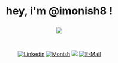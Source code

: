 # <p align="center"> hey, i'm @imonish8 ! </p>



<p align="center">
  <a href="https://open.spotify.com">
    <img src="https://spotify-github-profile.vercel.app/api/view?uid=31nbe5jslopjjehbj3mb7vdpkjza&cover_image=true&theme=novatorem&show_offline=false&background_color=121212&interchange=false&bar_color=53b14f&bar_color_cover=false" />
  </a>
</p>


&nbsp;<div align="center"> <a align="center" target="_blank" href="https://monishnule.dev"> 
[![Linkedin](https://img.shields.io/badge/linked-in-369?style=flat-square&logo=linkedin&logoColor=white&color=blue)](#)
<a href='https://monishnule.dev' target="_blank"><img alt='Monish' src='https://img.shields.io/badge/Website-100000?style=flat&logo=Monish&logoColor=BA0001&labelColor=299FFF&color=7CFF01'/></a>
![](https://komarev.com/ghpvc/?username=your-github-imonish8)
[![E-Mail](https://img.shields.io/badge/email-reveal-2a8?style=flat-square&logo=gmail&logoColor=white)](https://imonish8.github.io/reveal-email/)
</div>


